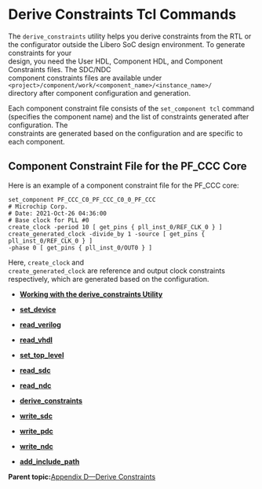 # Derive Constraints Tcl Commands

The `derive_constraints` utility helps you derive constraints from the RTL or<br /> the configurator outside the Libero SoC design environment. To generate constraints for your<br /> design, you need the User HDL, Component HDL, and Component Constraints files. The SDC/NDC<br /> component constraints files are available under<br /> `<project>/component/work/<component_name>/<instance_name>/`<br /> directory after component configuration and generation.

Each component constraint file consists of the `set_component tcl` command<br /> \(specifies the component name\) and the list of constraints generated after configuration. The<br /> constraints are generated based on the configuration and are specific to each component.

## Component Constraint File for the PF\_CCC Core

Here is an example of a component constraint file for the PF\_CCC core:<br />

```
set_component PF_CCC_C0_PF_CCC_C0_0_PF_CCC
# Microchip Corp.
# Date: 2021-Oct-26 04:36:00
# Base clock for PLL #0
create_clock -period 10 [ get_pins { pll_inst_0/REF_CLK_0 } ]
create_generated_clock -divide_by 1 -source [ get_pins { pll_inst_0/REF_CLK_0 } ] 
-phase 0 [ get_pins { pll_inst_0/OUT0 } ]
```

Here, `create_clock` and<br /> `create_generated_clock` are reference and output clock constraints<br /> respectively, which are generated based on the configuration.

-   **[Working with the derive\_constraints Utility](GUID-E3B8F7D6-F5DB-4B9C-BADD-8A299A8946BD.md)**  

-   **[set\_device](GUID-39C65B3D-C691-4828-B683-6BF6124A3D64.md)**  

-   **[read\_verilog](GUID-A6B878AC-8A09-4A07-9F0F-8F56A93ACC4B.md)**  

-   **[read\_vhdl](GUID-5A4AFED5-32F0-457C-B56A-82A66D7E56EB.md)**  

-   **[set\_top\_level](GUID-F75EEF2F-7038-4A76-A731-9C5C3E42926E.md)**  

-   **[read\_sdc](GUID-A294DA39-50AC-498B-8247-BBB2D2C3EAAE.md)**  

-   **[read\_ndc](GUID-65B669F6-2223-4F29-A83C-8C9CD0036EB2.md)**  

-   **[derive\_constraints](GUID-D8E94959-76E9-4271-97BF-B64A72DF17C1.md)**  

-   **[write\_sdc](GUID-EF3BF9B5-94C1-4645-9554-4393735F9B29.md)**  

-   **[write\_pdc](GUID-AC49E0C6-E7D0-4500-B3A7-DF56585FD7EE.md)**  

-   **[write\_ndc](GUID-399EF5CE-68B7-4742-B3E0-DAAF4768D37B.md)**  

-   **[add\_include\_path](GUID-39A8B4B7-B61B-40C6-A32F-BEB54CF08FA8.md)**  


**Parent topic:**[Appendix D—Derive Constraints](GUID-C2F68D32-B5A8-46EF-B1F8-020E2627B30E.md)

